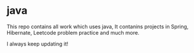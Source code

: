 # java
This repo contains all work which uses java, It contanins projects in Spring, Hibernate, Leetcode problem practice and much more.

I always keep updating it!

